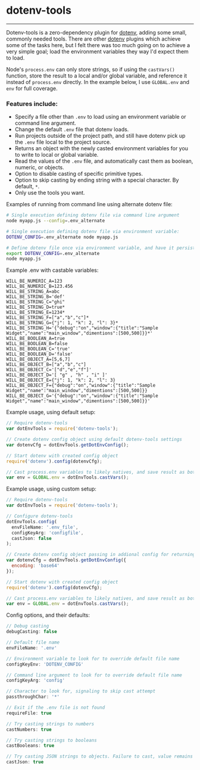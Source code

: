 # dotenv-tools
---
Dotenv-tools is a zero-dependency plugin for [dotenv](https://github.com/motdotla/dotenv), adding some small, commonly needed tools. There are other [dotenv](https://github.com/motdotla/dotenv) plugins which achieve some of the tasks here, but I felt there was too much going on to achieve a very simple goal; load the environment variables they way I'd expect them to load.

Node's `process.env` can only store strings, so if using the `castVars()` function, store the result to a local and/or global variable, and reference it instead of `process.env` directly. In the example below, I use `GLOBAL.env` and `env` for full coverage.

### Features include:
- Specify a file other than `.env` to load using an environment variable or command line argument.
- Change the default `.env` file that dotenv loads.
- Run projects outside of the project path, and still have dotenv pick up the `.env` file local to the project source.
- Returns an object with the newly casted environment variables for you to write to local or global variable.
- Read the values of the `.env` file, and automatically cast them as boolean, numeric, or objects.
- Option to disable casting of specific primitive types.
- Option to skip casting by ending string with a special character. By default, `*`.
- Only use the tools you want.

Examples of running from command line using alternate dotenv file:
```bash
# Single execution defining dotenv file via command line argument
node myapp.js --config=.env_alternate

# Single execution defining dotenv file via environment variable:
DOTENV_CONFIG=.env_alternate node myapp.js

# Define dotenv file once via environment variable, and have it persist for the duration of your session:
export DOTENV_CONFIG=.env_alternate
node myapp.js
```

Example .env with castable variables:
```dosini
WILL_BE_NUMERIC_A=123
WILL_BE_NUMERIC_B=123.456
WILL_BE_STRING_A=abc
WILL_BE_STRING_B='def'
WILL_BE_STRING_C="ghi"
WILL_BE_STRING_D=true*
WILL_BE_STRING_E=1234*
WILL_BE_STRING_F=["a","b","c"]*
WILL_BE_STRING_G={"j": 1, "k": 2, "l": 3}*
WILL_BE_STRING_H='{"debug":"on","window":{"title":"Sample Widget","name":"main_window","dimentions":[500,500]}}*'
WILL_BE_BOOLEAN_A=true
WILL_BE_BOOLEAN_B=false
WILL_BE_BOOLEAN_C='true'
WILL_BE_BOOLEAN_D='false'
WILL_BE_OBJECT_A=[5,6,7]
WILL_BE_OBJECT_B=["a","b","c"]
WILL_BE_OBJECT_C='["d","e","f"]'
WILL_BE_OBJECT_D='[ "g" , "h" , "i" ]'
WILL_BE_OBJECT_E={"j": 1, "k": 2, "l": 3}
WILL_BE_OBJECT_F={"debug":"on","window":{"title":"Sample Widget","name":"main_window","dimentions":[500,500]}}
WILL_BE_OBJECT_G='{"debug":"on","window":{"title":"Sample Widget","name":"main_window","dimentions":[500,500]}}'
```

Example usage, using default setup:
```javascript
// Require dotenv-tools
var dotEnvTools = require('dotenv-tools');

// Create dotenv config object using default dotenv-tools settings
var dotenvCfg = dotEnvTools.getDotEnvConfig();

// Start dotenv with created config object
require('dotenv').config(dotenvCfg);

// Cast process.env variables to likely natives, and save result as both local var env and global.env
var env = GLOBAL.env = dotEnvTools.castVars();
```

Example usage, using custom setup:
```javascript
// Require dotenv-tools
var dotEnvTools = require('dotenv-tools');

// Configure dotenv-tools
dotEnvTools.config(
  envFileName: '.env_file',
  configKeyArg: 'configfile',
  castJson: false
);

// Create dotenv config object passing in addional config for returning dotenv object
var dotenvCfg = dotEnvTools.getDotEnvConfig({
  encoding: 'base64'
});

// Start dotenv with created config object
require('dotenv').config(dotenvCfg);

// Cast process.env variables to likely natives, and save result as both local var env and global.env
var env = GLOBAL.env = dotEnvTools.castVars();
```

Config options, and their defaults:
```javascript
// Debug casting
debugCasting: false

// Default file name
envFileName: '.env'

// Environment variable to look for to override default file name
configKeyEnv: 'DOTENV_CONFIG'

// Command line argument to look for to override default file name
configKeyArg: 'config'

// Character to look for, signaling to skip cast attempt
passthroughChar: '*'

// Exit if the .env file is not found
requireFile: true

// Try casting strings to numbers
castNumbers: true

// Try casting strings to booleans
castBooleans: true

// Try casting JSON strings to objects. Failure to cast, value remains sting
castJson: true
```
